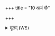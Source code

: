 +++
title = "10 आयं गौः"

+++
<details><summary>मूलम् (WS)</summary>

आयं गौः पृश्निरक्रमीदसदन् मातरं पुरः ।  
पितरं च प्रयन्त्स्वः ॥ १ ॥ १ ॥
</details>